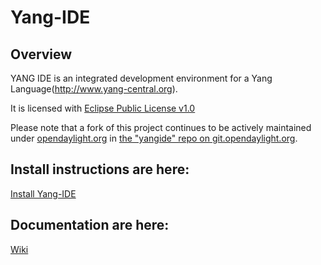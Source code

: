 # Yang-IDE
## Overview
YANG IDE is an integrated development environment for a Yang Language(http://www.yang-central.org).

It is licensed with [Eclipse Public License v1.0](http://www.eclipse.org/legal/epl-v10.html)

Please note that a fork of this project continues to be actively maintained under [opendaylight.org](https://www.opendaylight.org/) in [the "yangide" repo on git.opendaylight.org](https://git.opendaylight.org/gerrit/gitweb?p=yangide.git;a=summary).

## Install instructions are here: 
  [Install Yang-IDE](https://github.com/xored/yang-ide/wiki/Installing)
## Documentation are here:
  [Wiki](https://github.com/xored/yang-ide/wiki)
